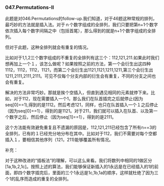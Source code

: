 ### 047.Permutations-II

此题是对046.Permutations的follow-up.我们知道，对于46题这种常规的排列，最巧妙的方法就是插入法。对于ｎ个数字组成的全排列，我们只要把第n+1个数字依次插入每个数字间隔之中（包括首尾），那么得到的就是n+1个数字组成的全排列。

但对于此题，这种全排列就会有重复的情况。

比如对于1,1,2三个数字组成的不重复的全排列有这三个：112,121,211.如果此时我们想再加上一个１，该怎么做呢？如果按照之前的方法，第一个会衍生出这四种1112，1112，1112，1121，而第二个会衍生出1121,1121,1211,1211,第三个会衍生出1211,2111,2111,2111。可见不仅每个分支内部的衍生会有重复，不同的分支之间也会有重复。

解决的方法非常巧妙。那就是挨个空插入，但直到遇见相同的元素就停下来。比如，对于112，现在需要插入一个1，那么我们在队首插完之后就停止(因为seq[0]==1),得到的是1112。然后考虑121，同样，也只在队首插入一个１之后停止（因为seq[0]==1），得到的是1121。对于211，我们就可以插入在队首、以及第一个数字之后，然后停止（因为seq[1]==1），得到的是2111。

这个方法能有效避免重复且不遗漏的原因是，112,121,211已经包含了所有n==3的全排列，已有的１已经充分地分布在其中。比如对于112，我们不需要对每个空都插入１，要相信其他序列（121，211)能够覆盖所有情况。

补充：

对于这种改进的“插板法”的理解，可以这么来看。我们将数列中相同的1做区分[1a,1b,2,1c]。按照上述的算法，我们能够保证新插入的1永远是在已经插入的1的前面，即四个数字插完后，里面的三个1永远是1c,1b,1a的顺序，这样就杜绝了因为三个1的乱序而造成的重复的全排列。

